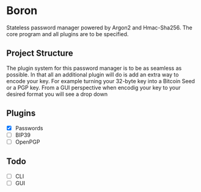 # Boron
Stateless password manager powered by Argon2 and Hmac-Sha256. The core program and all plugins are to be specified.

## Project Structure
The plugin system for this password manager is to be as seamless as possible. In that all an additional plugin will do is add an extra way to encode your key. For example turning your 32-byte key into a Bitcoin Seed or a PGP key. From a GUI perspective when encodig your key to your desired format you will see a drop down 

## Plugins
- [x] Passwords
- [ ] BIP39
- [ ] OpenPGP

## Todo
- [ ] CLI
- [ ] GUI
